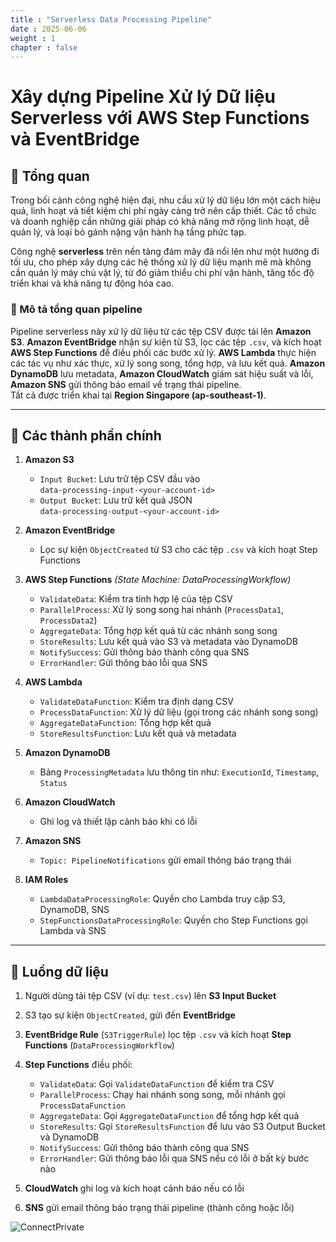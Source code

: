 ```yaml
---
title : "Serverless Data Processing Pipeline"
date : 2025-06-06 
weight : 1 
chapter : false
---
```

# Xây dựng Pipeline Xử lý Dữ liệu Serverless với AWS Step Functions và EventBridge

## 📌 Tổng quan

Trong bối cảnh công nghệ hiện đại, nhu cầu xử lý dữ liệu lớn một cách hiệu quả, linh hoạt và tiết kiệm chi phí ngày càng trở nên cấp thiết. Các tổ chức và doanh nghiệp cần những giải pháp có khả năng mở rộng linh hoạt, dễ quản lý, và loại bỏ gánh nặng vận hành hạ tầng phức tạp.

Công nghệ **serverless** trên nền tảng đám mây đã nổi lên như một hướng đi tối ưu, cho phép xây dựng các hệ thống xử lý dữ liệu mạnh mẽ mà không cần quản lý máy chủ vật lý, từ đó giảm thiểu chi phí vận hành, tăng tốc độ triển khai và khả năng tự động hóa cao.

### 🧩 Mô tả tổng quan pipeline

Pipeline serverless này xử lý dữ liệu từ các tệp CSV được tải lên **Amazon S3**. **Amazon EventBridge** nhận sự kiện từ S3, lọc các tệp `.csv`, và kích hoạt **AWS Step Functions** để điều phối các bước xử lý. **AWS Lambda** thực hiện các tác vụ như xác thực, xử lý song song, tổng hợp, và lưu kết quả. **Amazon DynamoDB** lưu metadata, **Amazon CloudWatch** giám sát hiệu suất và lỗi, **Amazon SNS** gửi thông báo email về trạng thái pipeline.  
Tất cả được triển khai tại **Region Singapore (ap-southeast-1)**.

---

## 🧱 Các thành phần chính

1. **Amazon S3**  
   - `Input Bucket`: Lưu trữ tệp CSV đầu vào  
     `data-processing-input-<your-account-id>`  
   - `Output Bucket`: Lưu trữ kết quả JSON  
     `data-processing-output-<your-account-id>`

2. **Amazon EventBridge**  
   - Lọc sự kiện `ObjectCreated` từ S3 cho các tệp `.csv` và kích hoạt Step Functions

3. **AWS Step Functions** *(State Machine: DataProcessingWorkflow)*  
   - `ValidateData`: Kiểm tra tính hợp lệ của tệp CSV  
   - `ParallelProcess`: Xử lý song song hai nhánh (`ProcessData1`, `ProcessData2`)  
   - `AggregateData`: Tổng hợp kết quả từ các nhánh song song  
   - `StoreResults`: Lưu kết quả vào S3 và metadata vào DynamoDB  
   - `NotifySuccess`: Gửi thông báo thành công qua SNS  
   - `ErrorHandler`: Gửi thông báo lỗi qua SNS

4. **AWS Lambda**  
   - `ValidateDataFunction`: Kiểm tra định dạng CSV  
   - `ProcessDataFunction`: Xử lý dữ liệu (gọi trong các nhánh song song)  
   - `AggregateDataFunction`: Tổng hợp kết quả  
   - `StoreResultsFunction`: Lưu kết quả và metadata

5. **Amazon DynamoDB**  
   - Bảng `ProcessingMetadata` lưu thông tin như: `ExecutionId`, `Timestamp`, `Status`

6. **Amazon CloudWatch**  
   - Ghi log và thiết lập cảnh báo khi có lỗi

7. **Amazon SNS**  
   - `Topic: PipelineNotifications` gửi email thông báo trạng thái

8. **IAM Roles**  
   - `LambdaDataProcessingRole`: Quyền cho Lambda truy cập S3, DynamoDB, SNS  
   - `StepFunctionsDataProcessingRole`: Quyền cho Step Functions gọi Lambda và SNS

---

## 🔁 Luồng dữ liệu

1. Người dùng tải tệp CSV (ví dụ: `test.csv`) lên **S3 Input Bucket**
2. S3 tạo sự kiện `ObjectCreated`, gửi đến **EventBridge**
3. **EventBridge Rule** (`S3TriggerRule`) lọc tệp `.csv` và kích hoạt **Step Functions** (`DataProcessingWorkflow`)
4. **Step Functions** điều phối:
   - `ValidateData`: Gọi `ValidateDataFunction` để kiểm tra CSV
   - `ParallelProcess`: Chạy hai nhánh song song, mỗi nhánh gọi `ProcessDataFunction`
   - `AggregateData`: Gọi `AggregateDataFunction` để tổng hợp kết quả
   - `StoreResults`: Gọi `StoreResultsFunction` để lưu vào S3 Output Bucket và DynamoDB
   - `NotifySuccess`: Gửi thông báo thành công qua SNS
   - `ErrorHandler`: Gửi thông báo lỗi qua SNS nếu có lỗi ở bất kỳ bước nào

5. **CloudWatch** ghi log và kích hoạt cảnh báo nếu có lỗi
6. **SNS** gửi email thông báo trạng thái pipeline (thành công hoặc lỗi)

![ConnectPrivate](/ws_FCJ_HoangNam/images/SoDo.drawio.png) 

